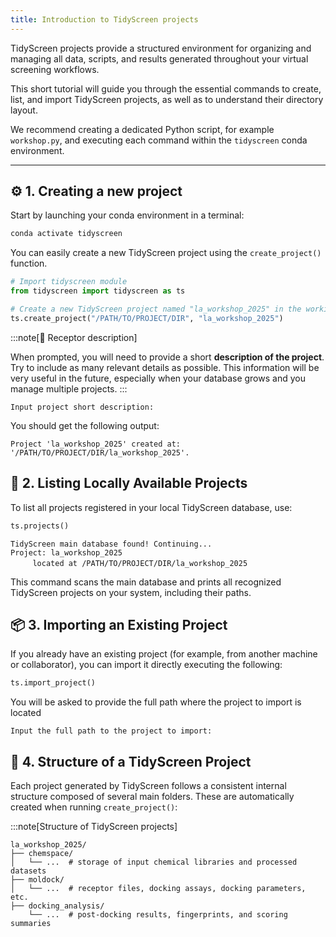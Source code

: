 ```yaml
---
title: Introduction to TidyScreen projects
---
```


TidyScreen projects provide a structured environment for organizing and managing all data, scripts, and results generated throughout your virtual screening workflows. 

This short tutorial will guide you through the essential commands to create, list, and import TidyScreen projects, as well as to understand their directory layout.

We recommend creating a dedicated Python script, for example `workshop.py`, and executing each command within the `tidyscreen` conda environment.

---

## ⚙️ 1. Creating a new project

Start by launching your conda environment in a terminal:

```bash
conda activate tidyscreen
```

You can easily create a new TidyScreen project using the `create_project()` function.

```python title="workshop.py"
# Import tidyscreen module
from tidyscreen import tidyscreen as ts

# Create a new TidyScreen project named "la_workshop_2025" in the working directory
ts.create_project("/PATH/TO/PROJECT/DIR", "la_workshop_2025")
```

:::note[📝 Receptor description]

When prompted, you will need to provide a short **description of the project**.  
Try to include as many relevant details as possible. 
This information will be very useful in the future, especially when your database grows and you manage multiple projects.
:::

```
Input project short description:  
```

You should get the following output: 

`Project 'la_workshop_2025' created at: '/PATH/TO/PROJECT/DIR/la_workshop_2025'.`


## 📁 2. Listing Locally Available Projects

To list all projects registered in your local TidyScreen database, use:

```python title="workshop.py"
ts.projects()
```
`TidyScreen main database found! Continuing...`  
`Project: la_workshop_2025`  
&nbsp;&nbsp;&nbsp;&nbsp;&nbsp;&nbsp;&nbsp;&nbsp;&nbsp;`located at /PATH/TO/PROJECT/DIR/la_workshop_2025`

This command scans the main database and prints all recognized TidyScreen projects on your system, including their paths.


## 📦 3. Importing an Existing Project

If you already have an existing project (for example, from another machine or collaborator), you can import it directly executing the following:

```python title="workshop.py"
ts.import_project()
```
You will be asked to provide the full path where the project to import is located

```
Input the full path to the project to import: 
```

## 🧱 4. Structure of a TidyScreen Project

Each project generated by TidyScreen follows a consistent internal structure composed of several main folders.
These are automatically created when running `create_project()`:

:::note[Structure of TidyScreen projects]
```text
la_workshop_2025/
├── chemspace/          
│   └── ...  # storage of input chemical libraries and processed datasets
├── moldock/            
│   └── ...  # receptor files, docking assays, docking parameters, etc.
├── docking_analysis/   
    └── ...  # post-docking results, fingerprints, and scoring summaries
```